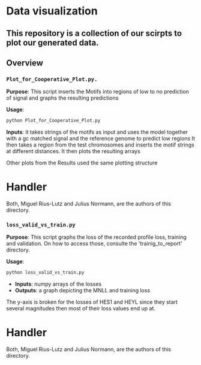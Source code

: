 # Data visualization

This repository is a collection of our scirpts to plot our generated data.
---
## Overview

### `Plot_for_Cooperative_Plot.py.`
**Purpose**: This script inserts the Motifs into regions of low to no prediction of signal and graphs the resulting predictions

**Usage**:
```bash
python Plot_for_Cooperative_Plot.py
```
 **Inputs**: it takes strings of the motifs as input and uses the model together with a gc matched signal and the reference genome to predict low regions
 It then takes a region from the test chromosomes and inserts the motif strings at different distances. It then plots the resulting arrays

 Other plots from the Results used the same plotting structure

# Handler
Both, Miguel Rius-Lutz and Julius Normann, are the authors of this directory.  

### `loss_valid_vs_train.py`
**Purpose**: This script graphs the loss of the recorded profile loss, training and validation. On how to access those, consulte the 'trainig_to_report' directory.

**Usage**:
```bash
python loss_valid_vs_train.py
```
- **Inputs**: numpy arrays of the losses
- **Outputs**: a graph depicting the MNLL and training loss

The y-axis is broken for the losses of HES1 and HEYL since they start several magnitudes then most of their loss values end up at.

# Handler
Both, Miguel Rius-Lutz and Julius Normann, are the authors of this directory.  

